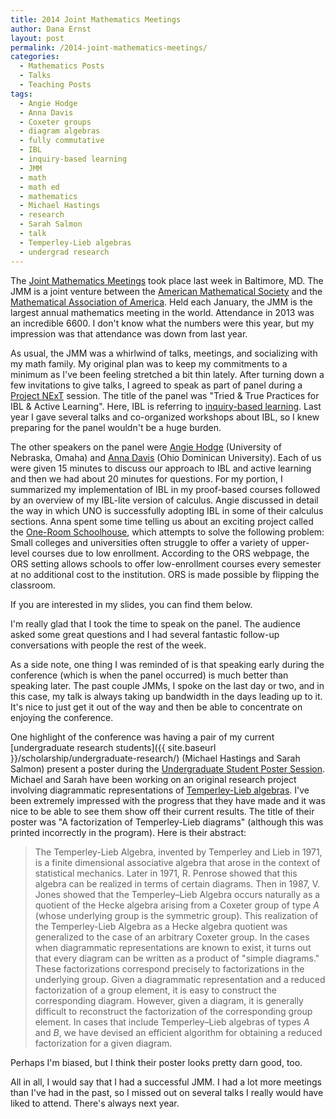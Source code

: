 ```yaml
---
title: 2014 Joint Mathematics Meetings
author: Dana Ernst
layout: post
permalink: /2014-joint-mathematics-meetings/
categories:
  - Mathematics Posts
  - Talks
  - Teaching Posts
tags:
  - Angie Hodge
  - Anna Davis
  - Coxeter groups
  - diagram algebras
  - fully commutative
  - IBL
  - inquiry-based learning
  - JMM
  - math
  - math ed
  - mathematics
  - Michael Hastings
  - research
  - Sarah Salmon
  - talk
  - Temperley-Lieb algebras
  - undergrad research
---
```


The [Joint Mathematics Meetings](http://jointmathematicsmeetings.org/jmm) took place last week in Baltimore, MD. The JMM is a joint venture between the [American Mathematical Society](http://www.ams.org/home/page) and the [Mathematical Association of America](http://www.maa.org/). Held each January, the JMM is the largest annual mathematics meeting in the world. Attendance in 2013 was an incredible 6600. I don't know what the numbers were this year, but my impression was that attendance was down from last year.

As usual, the JMM was a whirlwind of talks, meetings, and socializing with my math family. My original plan was to keep my commitments to a minimum as I've been feeling stretched a bit thin lately. After turning down a few invitations to give talks, I agreed to speak as part of panel during a [Project NExT](http://www.maa.org/programs/faculty-and-departments/project-next) session. The title of the panel was "Tried & True Practices for IBL & Active Learning". Here, IBL is referring to [inquiry-based learning](http://maamathedmatters.blogspot.com/2013/05/what-heck-is-ibl.html). Last year I gave several talks and co-organized workshops about IBL, so I knew preparing for the panel wouldn't be a huge burden.

The other speakers on the panel were [Angie Hodge](http://www.unomaha.edu/math/people/hodge/) (University of Nebraska, Omaha) and [Anna Davis](http://www.ohiodominican.edu/templates/academics-faculty.aspx?id=19327353083) (Ohio Dominican University). Each of us were given 15 minutes to discuss our approach to IBL and active learning and then we had about 20 minutes for questions. For my portion, I summarized my implementation of IBL in my proof-based courses followed by an overview of my IBL-lite version of calculus. Angie discussed in detail the way in which UNO is successfully adopting IBL in some of their calculus sections. Anna spent some time telling us about an exciting project called the [One-Room Schoolhouse](http://www.one-room-schoolhouse.com/), which attempts to solve the following problem: Small colleges and universities often struggle to offer a variety of upper-level courses due to low enrollment. According to the ORS webpage, the ORS setting allows schools to offer low-enrollment courses every semester at no additional cost to the institution. ORS is made possible by flipping the classroom.

If you are interested in my slides, you can find them below.

<div>
<script async class="speakerdeck-embed" data-id="146c050063b301314bcf6a232911c4f0" data-ratio="1.33333333333333" src="//speakerdeck.com/assets/embed.js"></script>
</div>

I'm really glad that I took the time to speak on the panel. The audience asked some great questions and I had several fantastic follow-up conversations with people the rest of the week.

As a side note, one thing I was reminded of is that speaking early during the conference (which is when the panel occurred) is much better than speaking later. The past couple JMMs, I spoke on the last day or two, and in this case, my talk is always taking up bandwidth in the days leading up to it. It's nice to just get it out of the way and then be able to concentrate on enjoying the conference.

One highlight of the conference was having a pair of my current [undergraduate research students]({{ site.baseurl }}/scholarship/undergraduate-research/) (Michael Hastings and Sarah Salmon) present a poster during the [Undergraduate Student Poster Session](http://www.maa.org/programs/students/undergraduate-research/jmm-poster-session). Michael and Sarah have been working on an original research project involving diagrammatic representations of [Temperley-Lieb algebras](http://en.wikipedia.org/wiki/Temperley%E2%80%93Lieb_algebra). I've been extremely impressed with the progress that they have made and it was nice to be able to see them show off their current results. The title of their poster was "A factorization of Temperley-Lieb diagrams" (although this was printed incorrectly in the program). Here is their abstract:

> The Temperley-Lieb Algebra, invented by Temperley and Lieb in 1971, is a finite dimensional associative algebra that arose in the context of statistical mechanics. Later in 1971, R. Penrose showed that this algebra can be realized in terms of certain diagrams. Then in 1987, V. Jones showed that the Temperley&#8211;Lieb Algebra occurs naturally as a quotient of the Hecke algebra arising from a Coxeter group of type $A$ (whose underlying group is the symmetric group). This realization of the Temperley-Lieb Algebra as a Hecke algebra quotient was generalized to the case of an arbitrary Coxeter group. In the cases when diagrammatic representations are known to exist, it turns out that every diagram can be written as a product of "simple diagrams." These factorizations correspond precisely to factorizations in the underlying group. Given a diagrammatic representation and a reduced factorization of a group element, it is easy to construct the corresponding diagram. However, given a diagram, it is generally difficult to reconstruct the factorization of the corresponding group element. In cases that include Temperley&#8211;Lieb algebras of types $A$ and $B$, we have devised an efficient algorithm for obtaining a reduced factorization for a given diagram.

Perhaps I'm biased, but I think their poster looks pretty darn good, too.

<div>
<script async class="speakerdeck-embed" data-id="1ea66d9057f4013171a7761626a3371a" data-ratio="1.29456384323641" src="//speakerdeck.com/assets/embed.js"></script>
</div>

All in all, I would say that I had a successful JMM. I had a lot more meetings than I've had in the past, so I missed out on several talks I really would have liked to attend. There's always next year.
